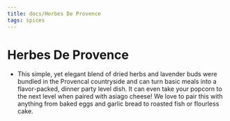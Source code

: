 ```yaml
---
title: docs/Herbes De Provence
tags: spices
---
```


# Herbes De Provence
- This simple, yet elegant blend of dried herbs and lavender buds were bundled in the Provencal countryside and can turn basic meals into a flavor-packed, dinner party level dish. It can even take your popcorn to the next level when paired with asiago cheese! We love to pair this with anything from baked eggs and garlic bread to roasted fish or flourless cake.